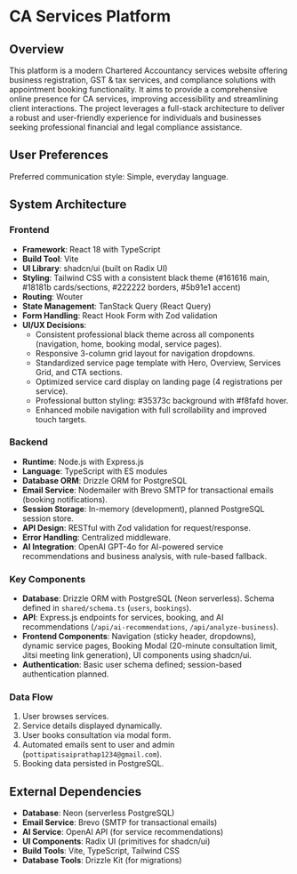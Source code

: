 # CA Services Platform

## Overview
This platform is a modern Chartered Accountancy services website offering business registration, GST & tax services, and compliance solutions with appointment booking functionality. It aims to provide a comprehensive online presence for CA services, improving accessibility and streamlining client interactions. The project leverages a full-stack architecture to deliver a robust and user-friendly experience for individuals and businesses seeking professional financial and legal compliance assistance.

## User Preferences
Preferred communication style: Simple, everyday language.

## System Architecture

### Frontend
- **Framework**: React 18 with TypeScript
- **Build Tool**: Vite
- **UI Library**: shadcn/ui (built on Radix UI)
- **Styling**: Tailwind CSS with a consistent black theme (#161616 main, #18181b cards/sections, #222222 borders, #5b91e1 accent)
- **Routing**: Wouter
- **State Management**: TanStack Query (React Query)
- **Form Handling**: React Hook Form with Zod validation
- **UI/UX Decisions**:
    - Consistent professional black theme across all components (navigation, home, booking modal, service pages).
    - Responsive 3-column grid layout for navigation dropdowns.
    - Standardized service page template with Hero, Overview, Services Grid, and CTA sections.
    - Optimized service card display on landing page (4 registrations per service).
    - Professional button styling: #35373c background with #f8fafd hover.
    - Enhanced mobile navigation with full scrollability and improved touch targets.

### Backend
- **Runtime**: Node.js with Express.js
- **Language**: TypeScript with ES modules
- **Database ORM**: Drizzle ORM for PostgreSQL
- **Email Service**: Nodemailer with Brevo SMTP for transactional emails (booking notifications).
- **Session Storage**: In-memory (development), planned PostgreSQL session store.
- **API Design**: RESTful with Zod validation for request/response.
- **Error Handling**: Centralized middleware.
- **AI Integration**: OpenAI GPT-4o for AI-powered service recommendations and business analysis, with rule-based fallback.

### Key Components
- **Database**: Drizzle ORM with PostgreSQL (Neon serverless). Schema defined in `shared/schema.ts` (`users`, `bookings`).
- **API**: Express.js endpoints for services, booking, and AI recommendations (`/api/ai-recommendations`, `/api/analyze-business`).
- **Frontend Components**: Navigation (sticky header, dropdowns), dynamic service pages, Booking Modal (20-minute consultation limit, Jitsi meeting link generation), UI components using shadcn/ui.
- **Authentication**: Basic user schema defined; session-based authentication planned.

### Data Flow
1. User browses services.
2. Service details displayed dynamically.
3. User books consultation via modal form.
4. Automated emails sent to user and admin (`pottipatisaiprathap1234@gmail.com`).
5. Booking data persisted in PostgreSQL.

## External Dependencies
- **Database**: Neon (serverless PostgreSQL)
- **Email Service**: Brevo (SMTP for transactional emails)
- **AI Service**: OpenAI API (for service recommendations)
- **UI Components**: Radix UI (primitives for shadcn/ui)
- **Build Tools**: Vite, TypeScript, Tailwind CSS
- **Database Tools**: Drizzle Kit (for migrations)